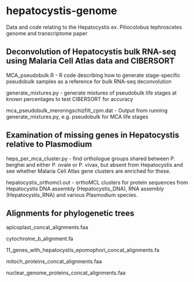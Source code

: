 # hepatocystis-genome
Data and code relating to the Hepatocystis ex. Piliocolobus tephrosceles genome and transcriptome paper

## Deconvolution of Hepatocystis bulk RNA-seq using Malaria Cell Atlas data and CIBERSORT
MCA_pseudobulk.R - R code describing how to generate stage-specific pseudobulk samples as a reference for bulk RNA-seq deconvolution

generate_mixtures.py - generate mixtures of pseudobulk life stages at known percentages to test CIBERSORT for accuracy

mca_pseudobulk_meroringschizfilt_cpm.dat - Output from running generate_mixtures.py, e.g. pseudobulk for MCA life stages


## Examination of missing genes in Hepatocystis relative to Plasmodium
heps_per_mca_cluster.py - find orthologue groups shared between P. berghei and either P. ovale or P. vivax, but absent from Hepatocystis and see whether Malaria Cell Atlas gene clusters are enriched for these.

hepatocystis_orthomcl.out - orthoMCL clusters for protein sequences from Hepatocystis DNA assembly (Hepatocystis_DNA), RNA assembly (Hepatocystis_RNA) and various Plasmodium species.

## Alignments for phylogenetic trees
apicoplast_concat_alignments.faa

cytochrome_b_alignment.fa

11_genes_with_hepatocystis_epomophori_concat_alignments.fa

mitoch_proteins_concat_alignments.faa

nuclear_genome_proteins_concat_alignments.faa
